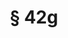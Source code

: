 ---
title: "§ 42g"
draft: false
exceptions:
- info53a
memberstates:
- AT
score: 3
compensation:
- Compensated
remarks: |
 


link: ""
---